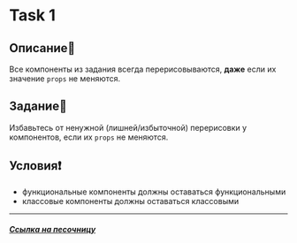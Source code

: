 # Task 1

## Описание📌

Все компоненты из задания всегда перерисовываются, **даже** если их значение `props` не меняются.

## Задание📝

Избавьтесь от ненужной (лишней/избыточной) перерисовки у компонентов, если их `props` не меняются.

## Условия❗️

 * функциональные компоненты должны оставаться функциональными
 * классовые компоненты должны оставаться классовыми

****

##### [Ссылка на песочницу](https://codesandbox.io/s/task-1-p6xgo9?file=/src/taskComponents.tsx)
